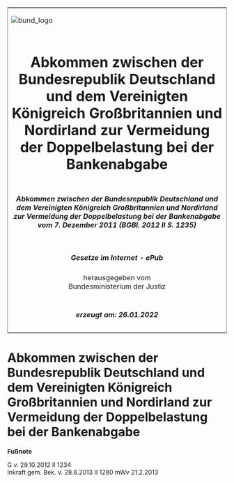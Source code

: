 <span id="DECKBLATT.html"></span>

<table border="0" frame="border" width="100%">

<tr valign="top">

<td align="left">

![bund\_logo](BfJ_2021_Web_de_de.gif)

</td>

<td align="right">

 

</td>

</tr>

<tr align="center" valign="middle">

<td colspan="2">

# Abkommen zwischen der Bundesrepublik Deutschland und dem Vereinigten Königreich Großbritannien und Nordirland zur Vermeidung der Doppelbelastung bei der Bankenabgabe

</td>

</tr>

<tr align="center" valign="middle">

<td colspan="2">

##### Abkommen zwischen der Bundesrepublik Deutschland und dem Vereinigten Königreich Großbritannien und Nordirland zur Vermeidung der Doppelbelastung bei der Bankenabgabe vom 7. Dezember 2011 (BGBl. 2012 II S. 1235)

</td>

</tr>

<tr align="center" valign="middle">

<td colspan="2">

  
  

##### Gesetze im Internet - ePub  
  
herausgegeben vom  
Bundesministerium der Justiz

</td>

</tr>

<tr align="center" valign="bottom">

<td colspan="2">

  
  

##### erzeugt am: 26.01.2022

</td>

</tr>

</table>

<span id="BJNR123520012.html"></span>

# Abkommen zwischen der Bundesrepublik Deutschland und dem Vereinigten Königreich Großbritannien und Nordirland zur Vermeidung der Doppelbelastung bei der Bankenabgabe

<div>

  
**Fußnote**

<div class="jnhtml">

<div>

<div class="jurAbsatz">

G v. 29.10.2012 II 1234  
Inkraft gem. Bek. v. 28.8.2013 II 1280 mWv 21.2.2013

</div>

</div>

</div>

</div>
